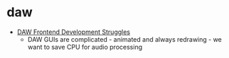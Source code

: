 # daw

* [DAW Frontend Development Struggles](https://billydm.github.io/blog/daw-frontend-development-struggles/)
    * DAW GUIs are complicated - animated and always redrawing - we want to save CPU for audio processing